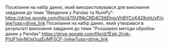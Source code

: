 Посилання на набір даних, який використовувався для виконання завдання до теми "Введення у Pandas та NumPy": https://drive.google.com/file/d/15UfNkCRD4C5ttEhgvVhBYCcK429ohUvP/view?usp=drive_link
Посилання на набір даних, який утворився в результаті виконання завдання до теми "Розширені методи обробки даних у Pandas":https://drive.google.com/file/d/1Epk-2irxk-PVJF1oivNOsOuzEoMF0CF-/view?usp=drive_link
